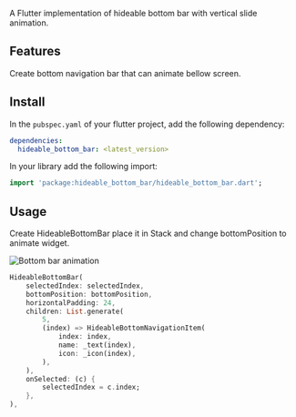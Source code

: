 A Flutter implementation of hideable bottom bar with vertical slide animation.

## Features

Create bottom navigation bar that can animate bellow screen.

## Install

In the `pubspec.yaml` of your flutter project, add the following dependency:

```yaml
dependencies:
  hideable_bottom_bar: <latest_version>
```

In your library add the following import:

```dart
import 'package:hideable_bottom_bar/hideable_bottom_bar.dart';
```



## Usage
Create HideableBottomBar place it in Stack and change bottomPosition to animate widget.

![Bottom bar animation](https://media3.giphy.com/media/9nLRYf3XsukcOJgz00/giphy.gif?cid=5e214886a233f4c10f539f9aee773019341fd2394c4386e1&rid=giphy.gif&ct=g)

```dart
HideableBottomBar(
    selectedIndex: selectedIndex,
    bottomPosition: bottomPosition,
    horizontalPadding: 24,
    children: List.generate(
        5,
        (index) => HideableBottomNavigationItem(
            index: index,
            name: _text(index),
            icon: _icon(index),
        ),
    ),
    onSelected: (c) {
        selectedIndex = c.index;
    },
),
```
